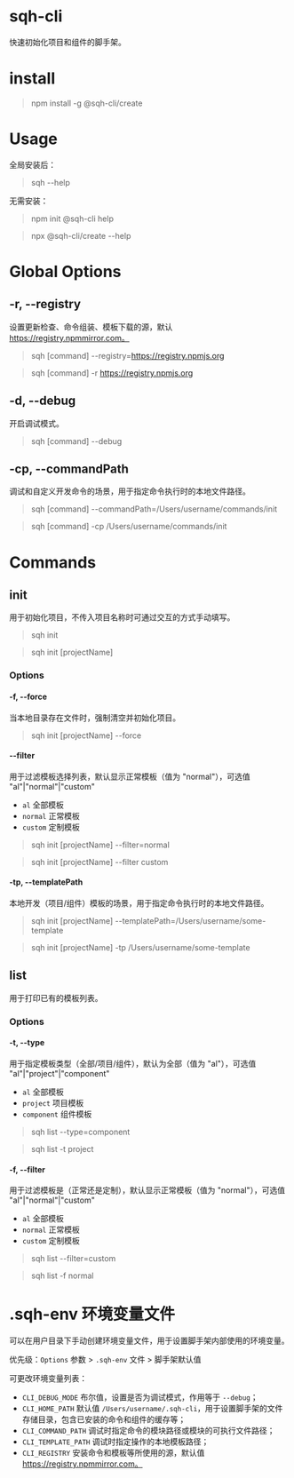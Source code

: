# sqh-cli

快速初始化项目和组件的脚手架。

# install

> npm install -g @sqh-cli/create

# Usage

全局安装后：

> sqh --help

无需安装：

> npm init @sqh-cli help

> npx @sqh-cli/create --help

# Global Options

## -r, --registry

设置更新检查、命令组装、模板下载的源，默认 https://registry.npmmirror.com。

> sqh [command] --registry=https://registry.npmjs.org

> sqh [command] -r https://registry.npmjs.org

## -d, --debug

开启调试模式。

> sqh [command] --debug

## -cp, --commandPath

调试和自定义开发命令的场景，用于指定命令执行时的本地文件路径。

> sqh [command] --commandPath=/Users/username/commands/init

> sqh [command] -cp /Users/username/commands/init


# Commands

## init

用于初始化项目，不传入项目名称时可通过交互的方式手动填写。

> sqh init

> sqh init [projectName]

### Options

#### -f, --force

当本地目录存在文件时，强制清空并初始化项目。

> sqh init [projectName] --force

#### --filter

用于过滤模板选择列表，默认显示正常模板（值为 "normal"），可选值 "al"|"normal"|"custom"

- `al` 全部模板
- `normal` 正常模板
- `custom` 定制模板

> sqh init [projectName] --filter=normal

> sqh init [projectName] --filter custom

#### -tp, --templatePath

本地开发（项目/组件）模板的场景，用于指定命令执行时的本地文件路径。

> sqh init [projectName] --templatePath=/Users/username/some-template

> sqh init [projectName] -tp /Users/username/some-template

## list

用于打印已有的模板列表。

### Options

#### -t, --type

用于指定模板类型（全部/项目/组件），默认为全部（值为 "al"），可选值 "al"|"project"|"component"

- `al` 全部模板
- `project` 项目模板
- `component` 组件模板

> sqh list --type=component

> sqh list -t project

#### -f, --filter

用于过滤模板是（正常还是定制），默认显示正常模板（值为 "normal"），可选值 "al"|"normal"|"custom"

- `al` 全部模板
- `normal` 正常模板
- `custom` 定制模板

> sqh list --filter=custom

> sqh list -f normal

# .sqh-env 环境变量文件

可以在用户目录下手动创建环境变量文件，用于设置脚手架内部使用的环境变量。

优先级：`Options` 参数 > `.sqh-env` 文件 > 脚手架默认值

可更改环境变量列表：

- `CLI_DEBUG_MODE` 布尔值，设置是否为调试模式，作用等于 `--debug`；
- `CLI_HOME_PATH` 默认值 `/Users/username/.sqh-cli`，用于设置脚手架的文件存储目录，包含已安装的命令和组件的缓存等；
- `CLI_COMMAND_PATH` 调试时指定命令的模块路径或模块的可执行文件路径；
- `CLI_TEMPLATE_PATH` 调试时指定操作的本地模板路径；
- `CLI_REGISTRY` 安装命令和模板等所使用的源，默认值 https://registry.npmmirror.com。
